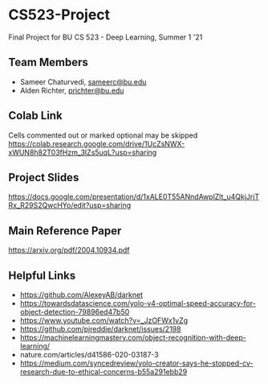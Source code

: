 # CS523-Project
Final Project for BU CS 523 - Deep Learning, Summer 1 '21

## Team Members
- Sameer Chaturvedi, sameerc@bu.edu
- Alden Richter, prichter@bu.edu

## Colab Link
Cells commented out or marked optional may be skipped
https://colab.research.google.com/drive/1UcZsNWX-xWUN8h82T03fHzm_3IZs5uqL?usp=sharing

## Project Slides
https://docs.google.com/presentation/d/1xALE0T55ANndAwplZlt_u4QkjJrjTRx_R29S2QwcHYo/edit?usp=sharing 

## Main Reference Paper
https://arxiv.org/pdf/2004.10934.pdf  

## Helpful Links
- https://github.com/AlexeyAB/darknet 
- https://towardsdatascience.com/yolo-v4-optimal-speed-accuracy-for-object-detection-79896ed47b50 
- https://www.youtube.com/watch?v=_JzOFWx1vZg 
- https://github.com/pjreddie/darknet/issues/2198 
- https://machinelearningmastery.com/object-recognition-with-deep-learning/  
- nature.com/articles/d41586-020-03187-3  
- https://medium.com/syncedreview/yolo-creator-says-he-stopped-cv-research-due-to-ethical-concerns-b55a291ebb29 
